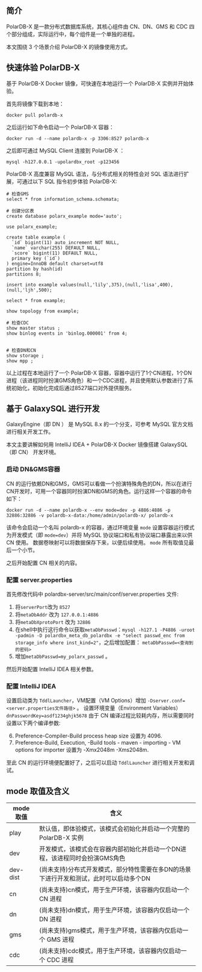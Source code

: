 ## 简介
PolarDB-X 是一款分布式数据库系统，其核心组件由 CN、DN、GMS 和 CDC 四个部分组成，实际运行中，每个组件是一个单独的进程。

本文围绕 3 个场景介绍 PolarDB-X 的镜像使用方式。

## 快速体验 PolarDB-X
基于 PolarDB-X Docker 镜像，可快速在本地运行一个 PolarDB-X 实例并开始体验。

首先将镜像下载到本地：

```shell
docker pull polardb-x
```

之后运行如下命令启动一个 PolarDB-X 容器：

```shell
docker run -d --name polardb-x -p 3306:8527 polardb-x
```

之后即可通过 MySQL Client 连接到 PolarDB-X ：

```shell
mysql -h127.0.0.1 -upolardbx_root -p123456
```

PolarDB-X 高度兼容 MySQL 语法，与分布式相关的特性会对 SQL 语法进行扩展，可通过以下 SQL 指令初步体验 PolarDB-X:

```mysql
# 检查GMS 
select * from information_schema.schemata;

# 创建分区表
create database polarx_example mode='auto';

use polarx_example;

create table example (
  `id` bigint(11) auto_increment NOT NULL,
  `name` varchar(255) DEFAULT NULL,
  `score` bigint(11) DEFAULT NULL,
  primary key (`id`)
) engine=InnoDB default charset=utf8 
partition by hash(id) 
partitions 8;

insert into example values(null,'lily',375),(null,'lisa',400),(null,'ljh',500);

select * from example;

show topology from example;

# 检查CDC
show master status ;
show binlog events in 'binlog.000001' from 4;


# 检查DN和CN
show storage ;  
show mpp ;
```

以上过程在本地运行了一个 PolarDB-X 容器，容器中运行了1个CN进程，1个DN进程（该进程同时扮演GMS角色）和一个CDC进程，并且使用默认参数进行了系统初始化，初始化完成后通过8527端口对外提供服务。

## 基于 GalaxySQL 进行开发
GalaxyEngine（即 DN ） 是 MySQL 8.x 的一个分支，可参考 MySQL 官方文档进行相关开发工作。

本文主要讲解如何用 IntelliJ IDEA + PolarDB-X Docker 镜像搭建 GalaxySQL（即 CN） 开发环境。

### 启动 DN&GMS容器
CN 的运行依赖DN和GMS，GMS可以看做一个扮演特殊角色的DN，所以在进行CN开发时，可用一个容器同时扮演DN和GMS的角色。运行这样一个容器的命令如下：

```shell
docker run -d --name polardb-x --env mode=dev -p 4886:4886 -p 32886:32886 -v polardb-x-data:/home/admin/polardb-x/ polardb-x
```

该命令会启动一个名叫 polardb-x 的容器，通过环境变量 `mode` 设置容器运行模式为开发模式（即 `mode=dev`）并将 MySQL 协议端口和私有协议端口暴露出来以供 CN 使用。
数据卷映射可以将数据保存下来，以便后续使用。
`mode` 所有取值见最后一个小节。

之后开始配置 CN 相关的内容。

### 配置 server.properties
首先修改代码中 polardbx-server/src/main/conf/server.properties 文件:

1. 将`serverPort`改为 `8527`
2. 将`metaDbAddr` 改为 `127.0.0.1:4886`
3. 将`metaDbXprotoPort` 改为 `32886`
4. 在shell中执行这行命令以获取`metaDbPasswd`：`mysql -h127.1 -P4886 -uroot -padmin -D polardbx_meta_db_polardbx -e "select passwd_enc from storage_info where inst_kind=2"`，之后增加配置： `metaDbPasswd=<查询到的密码>`
5. 增加`metaDbPasswd=my_polarx_passwd` 。

然后开始配置 IntelliJ IDEA 相关参数。

### 配置 IntelliJ IDEA
设置启动类为 `TddlLauncher`，VM配置（VM Options）增加 `-Dserver.conf=<server.properties文件路径>` 。
设置环境变量（Environment Variables） `dnPasswordKey=asdf1234ghjk5678`
由于 CN 编译过程比较耗内存，所以需要同时设置以下两个编译参数:

6. Preference-Compiler-Build process heap size 设置为 4096.
7. Preference-Build, Execution, -Build tools - maven - importing - VM options for importer 设置为 -Xmx2048m -Xms2048m.

至此 CN 的运行环境便配置好了，之后可以启动 `TddlLauncher` 进行相关开发和调试。


## mode 取值及含义

| mode 取值  | 含义                                             |
|----------|------------------------------------------------|
| play     | 默认值，即体验模式，该模式会初始化并启动一个完整的 PolarDB-X 实例         |
| dev      | 开发模式，该模式会在容器内部初始化并启动一个DN进程，该进程同时会扮演GMS角色       |
| dev-dist | (尚未支持)分布式开发模式，部分特性需要在多DN的场景下进行开发和测试，此时可以启动多个DN |
| cn       | (尚未支持)cn模式，用于生产环境，该容器内仅启动一个 CN 进程              |
| dn       | (尚未支持)dn模式，用于生产环境，该容器内仅启动一个 DN 进程              |
| gms      | (尚未支持)gms模式，用于生产环境，该容器内仅启动一个 GMS 进程            |
| cdc      | (尚未支持)cdc模式，用于生产环境，该容器内仅启动一个 CDC 进程            |
